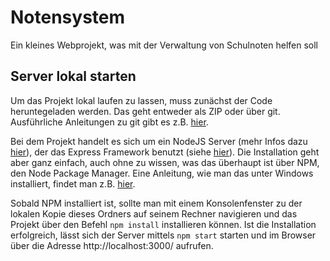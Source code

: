 # Notensystem
Ein kleines Webprojekt, was mit der Verwaltung von Schulnoten helfen soll

## Server lokal starten
Um das Projekt lokal laufen zu lassen, muss zunächst der Code heruntegeladen werden. Das geht entweder als ZIP oder über git. Ausführliche Anleitungen zu git gibt es z.B. [hier](https://www.git-scm.com/book/de/v2/Erste-Schritte-Was-ist-Versionsverwaltung%3F).

Bei dem Projekt handelt es sich um ein NodeJS Server (mehr Infos dazu [hier](https://nodejs.org/de)), der das Express Framework benutzt (siehe [hier](https://expressjs.com/de/)). Die Installation geht aber ganz einfach, auch ohne zu wissen, was das überhaupt ist über NPM, den Node Package Manager. Eine Anleitung, wie man das unter Windows installiert, findet man z.B. [hier](https://www.helmbergers.com/node-js-und-npm-installieren/#:~:text=PowerShell%20and%20select%20Run%20as%20Administrator.%20Set-ExecutionPolicy%20Unrestricted,this%20upgrader%20tool%2C%20run%3A%20npm%20install%20-g%20npm-windows-upgrade).

Sobald NPM installiert ist, sollte man mit einem Konsolenfenster zu der lokalen Kopie dieses Ordners auf seinem Rechner navigieren und das Projekt über den Befehl `npm install` installieren können. Ist die Installation erfolgreich, lässt sich der Server mittels `npm start` starten und im Browser über die Adresse http://localhost:3000/ aufrufen.
